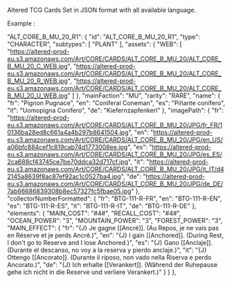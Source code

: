 Altered TCG Cards Set in JSON format with all available language.

Example :

  "ALT_CORE_B_MU_20_R1": {
    "id": "ALT_CORE_B_MU_20_R1",
    "type": "CHARACTER",
    "subtypes": [
      "PLANT"
    ],
    "assets": {
      "WEB": [
        "https://altered-prod-eu.s3.amazonaws.com/Art/CORE/CARDS/ALT_CORE_B_MU_20/ALT_CORE_B_MU_20_C_WEB.jpg",
        "https://altered-prod-eu.s3.amazonaws.com/Art/CORE/CARDS/ALT_CORE_B_MU_20/ALT_CORE_B_MU_20_R_WEB.jpg",
        "https://altered-prod-eu.s3.amazonaws.com/Art/CORE/CARDS/ALT_CORE_B_MU_20/ALT_CORE_B_MU_20_U_WEB.jpg"
      ]
    },
    "mainFaction": "MU",
    "rarity": "RARE",
    "name": {
      "fr": "Pignon Pugnace",
      "en": "Coniferal Coneman",
      "es": "Piñante conífero",
      "it": "Uomopigna Conifero",
      "de": "Kiefernzapfenkerl"
    },
    "imagePath": {
      "fr": "https://altered-prod-eu.s3.amazonaws.com/Art/CORE/CARDS/ALT_CORE_B_MU_20/JPG/fr_FR/10136ba28ed8c661a4a4b297b8641504.jpg",
      "en": "https://altered-prod-eu.s3.amazonaws.com/Art/CORE/CARDS/ALT_CORE_B_MU_20/JPG/en_US/a06bfc884cef1c819cab74d1773008ee.jpg",
      "es": "https://altered-prod-eu.s3.amazonaws.com/Art/CORE/CARDS/ALT_CORE_B_MU_20/JPG/es_ES/2ca688cf43745ce7be70ddca32d717cf.jpg",
      "it": "https://altered-prod-eu.s3.amazonaws.com/Art/CORE/CARDS/ALT_CORE_B_MU_20/JPG/it_IT/d42145a8639f8ac87ef92ac1c0527ba4.jpg",
      "de": "https://altered-prod-eu.s3.amazonaws.com/Art/CORE/CARDS/ALT_CORE_B_MU_20/JPG/de_DE/7ab66686839308b8ec57327fc5fbae05.jpg"
    },
    "collectorNumberFormatted": {
      "fr": "BTG-111-R-FR",
      "en": "BTG-111-R-EN",
      "es": "BTG-111-R-ES",
      "it": "BTG-111-R-IT",
      "de": "BTG-111-R-DE"
    },
    "elements": {
      "MAIN_COST": "#4#",
      "RECALL_COST": "#4#",
      "OCEAN_POWER": "3",
      "MOUNTAIN_POWER": "3",
      "FOREST_POWER": "3",
      "MAIN_EFFECT": {
        "fr": "{J} Je gagne [[Ancré]]. (Au Repos, je ne vais pas en Réserve et je perds Ancré.)",
        "en": "{J} I gain [[Anchored]]. (During Rest, I don't go to Reserve and I lose Anchored.)",
        "es": "{J} Gano [[Anclaje]]. (Durante el descanso, no voy a la reserva y pierdo anclaje.)",
        "it": "{J} Ottengo [[Ancorato]]. (Durante il riposo, non vado nella Riserva e perdo Ancorato.)",
        "de": "{J} Ich erhalte [[Verankert]]. (Während der Ruhepause gehe ich nicht in die Reserve und verliere Verankert.)"
      }
    }
  },
